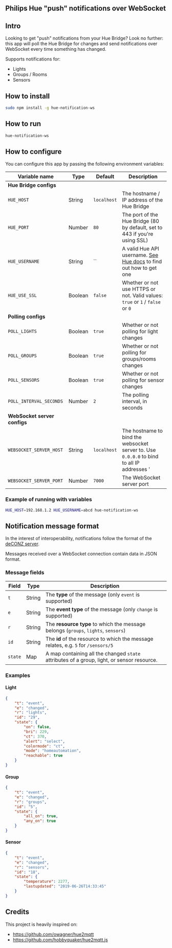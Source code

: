 
Philips Hue "push" notifications over WebSocket  
--  
  
## Intro  
Looking to get "push" notifications from your Hue Bridge?
Look no further: this app will poll the Hue Bridge for changes and send notifications over WebSocket every time something has changed.  
  
Supports notifications for:  
 - Lights  
 - Groups / Rooms
 - Sensors  
  
## How to install   
```bash  
sudo npm install -g hue-notification-ws 
```
  
## How to run
```bash  
hue-notification-ws  
```

  
## How to configure  
You can configure this app by passing the following environment variables:  
  
| Variable name | Type | Default | Description |  
|---------------|------|---------|-------------|  
| **Hue Bridge configs** |
| `HUE_HOST` | String | `localhost` | The hostname / IP address of the Hue Bridge |  
| `HUE_PORT` | Number | `80` | The port of the Hue Bridge (80 by default, set to 443 if you're using SSL) |  
| `HUE_USERNAME` | String | `` | A valid Hue API username. [See Hue docs](https://developers.meethue.com/develop/get-started-2) to find out how to get one |  
| `HUE_USE_SSL` | Boolean | `false` | Whether or not use HTTPS or not. Valid values: `true` or `1` / `false` or `0` | 
| **Polling configs** | 
| `POLL_LIGHTS` | Boolean | `true` | Whether or not polling for light changes |  
| `POLL_GROUPS` | Boolean | `true` | Whether or not polling for groups/rooms changes |  
| `POLL_SENSORS` | Boolean | `true` | Whether or not polling for sensor changes |  
| `POLL_INTERVAL_SECONDS` | Number | `2` | The polling interval, in seconds |  
| **WebSocket server configs** | 
| `WEBSOCKET_SERVER_HOST` | String | `localhost` | The hostname to bind the websocket server to. Use `0.0.0.0` to bind to all IP addresses ' |  
| `WEBSOCKET_SERVER_PORT` | Number | `7000` | The WebSocket server port |  

### Example of running with variables
```bash  
HUE_HOST=192.168.1.2 HUE_USERNAME=abcd hue-notification-ws  
```  
  
## Notification message format  
In the interest of interoperability, notifications follow the format of the [deCONZ server](https://dresden-elektronik.github.io/deconz-rest-doc/websocket/).  
  
Messages received over a WebSocket connection contain data in JSON format.  
  
### Message fields  
  
| Field | Type |Description|  
|-------|------|-----------|  
| `t` | String | The **type** of the message (only `event` is supported) |  
| `e` | String | The **event type** of the message (only `change` is supported) |
| `r` | String | The **resource type** to which the message belongs (`groups`, `lights`, `sensors`) |
| `id` | String | The **id** of the resource to which the message relates, e.g. `5` for `/sensors/5` |  
| `state` | Map | A map containing all the changed `state` attributes of a group, light, or sensor resource. |  
  
### Examples

#### Light
```json
{
    "t": "event",
    "e": "changed",
    "r": "lights",
    "id": "29",
    "state": {
        "on": false,
        "bri": 229,
        "ct": 370,
        "alert": "select",
        "colormode": "ct",
        "mode": "homeautomation",
        "reachable": true
    }
}
```

#### Group
```json
{
    "t": "event",
    "e": "changed",
    "r": "groups",
    "id": "5",
    "state": {
        "all_on": true,
        "any_on": true
    }
}
```

#### Sensor
```json
{
    "t": "event",
    "e": "changed",
    "r": "sensors",
    "id": "18",
    "state": {
        "temperature": 2277,
        "lastupdated": "2019-06-26T14:33:45"
    }
}
```


## Credits
This project is heavily inspired on:
- https://github.com/owagner/hue2mqtt
- https://github.com/hobbyquaker/hue2mqtt.js
